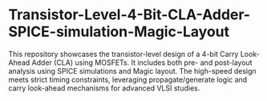 # Transistor-Level-4-Bit-CLA-Adder-SPICE-simulation-Magic-Layout
This repository showcases the transistor-level design of a 4-bit Carry Look-Ahead Adder (CLA) using MOSFETs. It includes both pre- and post-layout analysis using SPICE simulations and Magic layout. The high-speed design meets strict timing constraints, leveraging propagate/generate logic and carry look-ahead mechanisms for advanced VLSI studies.
